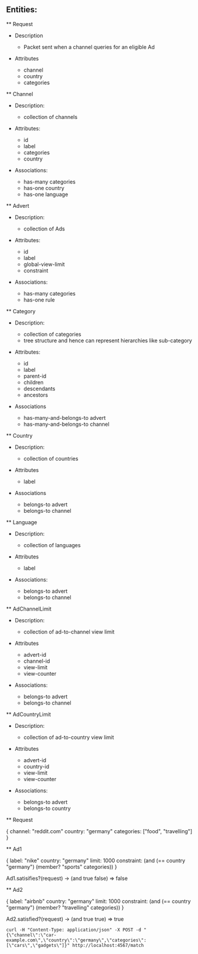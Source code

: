 Entities:
---------
** Request

   * Description
     - Packet sent when a channel queries for an eligible Ad

   * Attributes
     - channel
     - country
     - categories

** Channel

   * Description:
     - collection of channels

   * Attributes:
     - id
     - label
     - categories
     - country

   * Associations:
     - has-many categories
     - has-one country
     - has-one language

** Advert

   * Description:
     - collection of Ads

   * Attributes:
     - id
     - label
     - global-view-limit
     - constraint

   * Associations:
     - has-many categories
     - has-one rule

** Category

   * Description:
     - collection of categories
     - tree structure and hence can represent hierarchies like sub-category

   * Attributes:
     - id
     - label
     - parent-id
     - children
     - descendants
     - ancestors

   * Associations
     - has-many-and-belongs-to advert
     - has-many-and-belongs-to channel

** Country

   * Description:
     - collection of countries

   * Attributes
     - label

   * Associations
     - belongs-to advert
     - belongs-to channel

** Language

   * Description:
     - collection of languages

   * Attributes
     - label

  * Associations:
    - belongs-to advert
    - belongs-to channel

** AdChannelLimit

   * Description:
     - collection of ad-to-channel view limit

   * Attributes
     - advert-id
     - channel-id
     - view-limit
     - view-counter

   * Associations:
     - belongs-to advert
     - belongs-to channel

** AdCountryLimit

   * Description:
     - collection of ad-to-country view limit

   * Attributes
     - advert-id
     - country-id
     - view-limit
     - view-counter

   * Associations:
     - belongs-to advert
     - belongs-to country


** Request

  {
    channel: "reddit.com"
    country: "germany"
    categories: ["food", "travelling"]
  }

** Ad1

  {
    label: "nike"
    country: "germany"
    limit: 1000
    constraint: (and (== country "germany") (member? "sports" categories))
  }

  Ad1.satisifies?(request) -> (and true false) => false

** Ad2

  {
    label: "airbnb"
    country: "germany"
    limit: 1000
    constraint: (and (== country "germany") (member? "travelling" categories))
  }

  Ad2.satisfied?(request) -> (and true true) => true


	curl -H "Content-Type: application/json" -X POST -d "{\"channel\":\"car-example.com\",\"country\":\"germany\",\"categories\":[\"cars\",\"gadgets\"]}" http://localhost:4567/match
